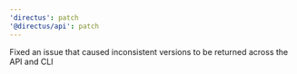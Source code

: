 ```yaml
---
'directus': patch
'@directus/api': patch
---
```


Fixed an issue that caused inconsistent versions to be returned across the API and CLI
